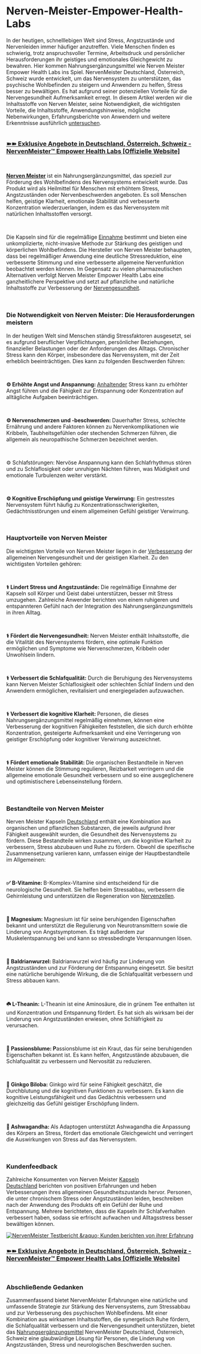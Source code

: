 # Nerven-Meister-Empower-Health-Labs

<p>In der heutigen, schnelllebigen Welt sind Stress, Angstzust&auml;nde und Nervenleiden immer h&auml;ufiger anzutreffen. Viele Menschen finden es schwierig, trotz anspruchsvoller Termine, Arbeitsdruck und pers&ouml;nlicher Herausforderungen ihr geistiges und emotionales Gleichgewicht zu bewahren. Hier kommen Nahrungserg&auml;nzungsmittel wie Nerven Meister Empower Health Labs ins Spiel. NervenMeister Deutschland, &Ouml;sterreich, Schweiz wurde entwickelt, um das Nervensystem zu unterst&uuml;tzen, das psychische Wohlbefinden zu steigern und Anwendern zu helfen, Stress besser zu bew&auml;ltigen. Es hat aufgrund seiner potenziellen Vorteile f&uuml;r die Nervengesundheit Aufmerksamkeit erregt. In diesem Artikel werden wir die Inhaltsstoffe von Nerven Meister, seine Notwendigkeit, die wichtigsten Vorteile, die Inhaltsstoffe, Anwendungshinweise, m&ouml;gliche Nebenwirkungen, Erfahrungsberichte von Anwendern und weitere Erkenntnisse ausf&uuml;hrlich&nbsp;<a href="https://www.data-medics.com/forum/threads/nervenmeister-erfahrungen-zur-linderung-von-nervenschmerzen-wie-funktioniert-es.111735/">untersuchen</a>.</p>
<p><a href="https://academly.org/recommends/nervenmeister/"><img src="https://mob-shop.de/wp-content/uploads/2025/09/nerven-meister.png" alt="" border="0" /></a></p>
<h3><u><strong><a href="https://academly.org/recommends/nervenmeister/">➽➽ Exklusive Angebote in Deutschland, &Ouml;sterreich, Schweiz - NervenMeister&trade; Empower Health Labs [Offizielle Website]</a></strong></u></h3>
<p>&nbsp;</p>
<p><strong><a href="https://nervenmeister.net/">Nerven Meister</a>&nbsp;</strong>ist ein Nahrungserg&auml;nzungsmittel, das speziell zur F&ouml;rderung des Wohlbefindens des Nervensystems entwickelt wurde. Das Produkt wird als Heilmittel f&uuml;r Menschen mit erh&ouml;htem Stress, Angstzust&auml;nden oder Nervenbeschwerden angeboten. Es soll Menschen helfen, geistige Klarheit, emotionale Stabilit&auml;t und verbesserte Konzentration wiederzuerlangen, indem es das Nervensystem mit nat&uuml;rlichen Inhaltsstoffen versorgt.</p>
<p>&nbsp;</p>
<p>Die Kapseln sind f&uuml;r die regelm&auml;&szlig;ige&nbsp;<a href="https://nervozenn.com/">Einnahme</a>&nbsp;bestimmt und bieten eine unkomplizierte, nicht-invasive Methode zur St&auml;rkung des geistigen und k&ouml;rperlichen Wohlbefindens. Die Hersteller von Nerven Meister behaupten, dass bei regelm&auml;&szlig;iger Anwendung eine deutliche Stressreduktion, eine verbesserte Stimmung und eine verbesserte allgemeine Nervenfunktion beobachtet werden k&ouml;nnen. Im Gegensatz zu vielen pharmazeutischen Alternativen verfolgt Nerven Meister Empower Health Labs eine ganzheitlichere Perspektive und setzt auf pflanzliche und nat&uuml;rliche Inhaltsstoffe zur Verbesserung der&nbsp;<a href="https://forums.pokemonblazeonline.com/threads/nervenmeister-deutschland-%C3%96sterreich-schweiz-testberichte-2025-%E2%80%93-vorteile-inhaltsstoffe-bestellung-website.2910/">Nervengesundheit</a>.</p>
<p>&nbsp;</p>
<h3><strong>Die Notwendigkeit von Nerven Meister: Die Herausforderungen meistern</strong></h3>
<p>In der heutigen Welt sind Menschen st&auml;ndig Stressfaktoren ausgesetzt, sei es aufgrund beruflicher Verpflichtungen, pers&ouml;nlicher Beziehungen, finanzieller Belastungen oder der Anforderungen des Alltags. Chronischer Stress kann den K&ouml;rper, insbesondere das Nervensystem, mit der Zeit erheblich beeintr&auml;chtigen. Dies kann zu folgenden Beschwerden f&uuml;hren:</p>
<p>&nbsp;</p>
<p><strong>⚙️ Erh&ouml;hte Angst und Anspannung:&nbsp;</strong><a href="https://hemopulse.com/">Anhaltender</a>&nbsp;Stress kann zu erh&ouml;hter Angst f&uuml;hren und die F&auml;higkeit zur Entspannung oder Konzentration auf allt&auml;gliche Aufgaben beeintr&auml;chtigen.</p>
<p>&nbsp;</p>
<p><strong>⚙️ Nervenschmerzen und -beschwerden:&nbsp;</strong>Dauerhafter Stress, schlechte Ern&auml;hrung und andere Faktoren k&ouml;nnen zu Nervenkomplikationen wie Kribbeln, Taubheitsgef&uuml;hlen oder stechenden Schmerzen f&uuml;hren, die allgemein als neuropathische Schmerzen bezeichnet werden.</p>
<p>&nbsp;</p>
<p>⚙️ Schlafst&ouml;rungen: Nerv&ouml;se Anspannung kann den Schlafrhythmus st&ouml;ren und zu Schlaflosigkeit oder unruhigen N&auml;chten f&uuml;hren, was M&uuml;digkeit und emotionale Turbulenzen weiter verst&auml;rkt.</p>
<p>&nbsp;</p>
<p><strong>⚙️ Kognitive Ersch&ouml;pfung und geistige Verwirrung:</strong>&nbsp;Ein gestresstes Nervensystem f&uuml;hrt h&auml;ufig zu Konzentrationsschwierigkeiten, Ged&auml;chtnisst&ouml;rungen und einem allgemeinen Gef&uuml;hl geistiger Verwirrung.</p>
<p>&nbsp;</p>
<h3><strong>Hauptvorteile von Nerven Meister</strong></h3>
<p>Die wichtigsten Vorteile von Nerven Meister liegen in der&nbsp;<a href="https://glycoq.ca/">Verbesserung</a>&nbsp;der allgemeinen Nervengesundheit und der geistigen Klarheit. Zu den wichtigsten Vorteilen geh&ouml;ren:</p>
<p>&nbsp;</p>
<p><strong>⚕️ Lindert Stress und Angstzust&auml;nde:</strong>&nbsp;Die regelm&auml;&szlig;ige Einnahme der Kapseln soll K&ouml;rper und Geist dabei unterst&uuml;tzen, besser mit Stress umzugehen. Zahlreiche Anwender berichten von einem ruhigeren und entspannteren Gef&uuml;hl nach der Integration des Nahrungserg&auml;nzungsmittels in ihren Alltag.</p>
<p>&nbsp;</p>
<p><strong>⚕️ F&ouml;rdert die Nervengesundheit:</strong>&nbsp;Nerven Meister enth&auml;lt Inhaltsstoffe, die die Vitalit&auml;t des Nervensystems f&ouml;rdern, eine optimale Funktion erm&ouml;glichen und Symptome wie Nervenschmerzen, Kribbeln oder Unwohlsein lindern.</p>
<p>&nbsp;</p>
<p><strong>⚕️ Verbessert die Schlafqualit&auml;t:</strong>&nbsp;Durch die Beruhigung des Nervensystems kann Nerven Meister Schlaflosigkeit oder schlechten Schlaf lindern und den Anwendern erm&ouml;glichen, revitalisiert und energiegeladen aufzuwachen.</p>
<p>&nbsp;</p>
<p><strong>⚕️ Verbessert die kognitive Klarheit:&nbsp;</strong>Personen, die dieses Nahrungserg&auml;nzungsmittel regelm&auml;&szlig;ig einnehmen, k&ouml;nnen eine Verbesserung der kognitiven F&auml;higkeiten feststellen, die sich durch erh&ouml;hte Konzentration, gesteigerte Aufmerksamkeit und eine Verringerung von geistiger Ersch&ouml;pfung oder kognitiver Verwirrung auszeichnet.</p>
<p>&nbsp;</p>
<p><strong>⚕️ F&ouml;rdert emotionale Stabilit&auml;t:&nbsp;</strong>Die organischen Bestandteile in Nerven Meister k&ouml;nnen die Stimmung regulieren, Reizbarkeit verringern und die allgemeine emotionale Gesundheit verbessern und so eine ausgeglichenere und optimistischere Lebenseinstellung f&ouml;rdern.</p>
<p>&nbsp;</p>
<h3><strong>Bestandteile von Nerven Meister</strong></h3>
<p>Nerven Meister Kapseln&nbsp;<a href="https://neuroquietdrops.com/">Deutschland</a>&nbsp;enth&auml;lt eine Kombination aus organischen und pflanzlichen Substanzen, die jeweils aufgrund ihrer F&auml;higkeit ausgew&auml;hlt wurden, die Gesundheit des Nervensystems zu f&ouml;rdern. Diese Bestandteile wirken zusammen, um die kognitive Klarheit zu verbessern, Stress abzubauen und Ruhe zu f&ouml;rdern. Obwohl die spezifische Zusammensetzung variieren kann, umfassen einige der Hauptbestandteile im Allgemeinen:</p>
<p>&nbsp;</p>
<p><strong>✅ B-Vitamine:&nbsp;</strong>B-Komplex-Vitamine sind entscheidend f&uuml;r die neurologische Gesundheit. Sie helfen beim Stressabbau, verbessern die Gehirnleistung und unterst&uuml;tzen die Regeneration von&nbsp;<a href="https://blog.rackons.in/nervenmeister-deutschland-osterreich-schweiz-testberichte-2025-vorteile-inhaltsstoffe-bestellung-website">Nervenzellen</a>.</p>
<p>&nbsp;</p>
<p><strong>🌿 Magnesium:&nbsp;</strong>Magnesium ist f&uuml;r seine beruhigenden Eigenschaften bekannt und unterst&uuml;tzt die Regulierung von Neurotransmittern sowie die Linderung von Angstsymptomen. Es tr&auml;gt au&szlig;erdem zur Muskelentspannung bei und kann so stressbedingte Verspannungen l&ouml;sen.</p>
<p>&nbsp;</p>
<p><strong>🌸 Baldrianwurzel:&nbsp;</strong>Baldrianwurzel wird h&auml;ufig zur Linderung von Angstzust&auml;nden und zur F&ouml;rderung der Entspannung eingesetzt. Sie besitzt eine nat&uuml;rliche beruhigende Wirkung, die die Schlafqualit&auml;t verbessern und Stress abbauen kann.</p>
<p>&nbsp;</p>
<p><strong>☘️ L-Theanin:</strong>&nbsp;L-Theanin ist eine Aminos&auml;ure, die in gr&uuml;nem Tee enthalten ist und Konzentration und Entspannung f&ouml;rdert. Es hat sich als wirksam bei der Linderung von Angstzust&auml;nden erwiesen, ohne Schl&auml;frigkeit zu verursachen.</p>
<p>&nbsp;</p>
<p><strong>🧂 Passionsblume: P</strong>assionsblume ist ein Kraut, das f&uuml;r seine beruhigenden Eigenschaften bekannt ist. Es kann helfen, Angstzust&auml;nde abzubauen, die Schlafqualit&auml;t zu verbessern und Nervosit&auml;t zu reduzieren.</p>
<p>&nbsp;</p>
<p><strong>🌱 Ginkgo Biloba:</strong>&nbsp;Ginkgo wird f&uuml;r seine F&auml;higkeit gesch&auml;tzt, die Durchblutung und die kognitiven Funktionen zu verbessern. Es kann die kognitive Leistungsf&auml;higkeit und das Ged&auml;chtnis verbessern und gleichzeitig das Gef&uuml;hl geistiger Ersch&ouml;pfung lindern.</p>
<p>&nbsp;</p>
<p><strong>🍁 Ashwagandha:&nbsp;</strong>Als Adaptogen unterst&uuml;tzt Ashwagandha die Anpassung des K&ouml;rpers an Stress, f&ouml;rdert das emotionale Gleichgewicht und verringert die Auswirkungen von Stress auf das Nervensystem.</p>
<p>&nbsp;</p>
<h3><strong>Kundenfeedback</strong></h3>
<p>Zahlreiche Konsumenten von Nerven Meister&nbsp;<a href="https://ntxneuroelite.net/">Kapseln Deutschland</a>&nbsp;berichten von positiven Erfahrungen und heben Verbesserungen ihres allgemeinen Gesundheitszustands hervor. Personen, die unter chronischem Stress oder Angstzust&auml;nden leiden, beschreiben nach der Anwendung des Produkts oft ein Gef&uuml;hl der Ruhe und Entspannung. Mehrere berichteten, dass die Kapseln ihr Schlafverhalten verbessert haben, sodass sie erfrischt aufwachen und Alltagsstress besser bew&auml;ltigen k&ouml;nnen.</p>
<p><a href="https://academly.org/recommends/nervenmeister/"><img src="https://www.revistaavft.com/wp-content/uploads/2025/09/Was-ist-NervenMeister.png" alt="NervenMeister Testbericht &amp;raquo; Kunden berichten von ihrer Erfahrung" border="0" /></a></p>
<h3><u><strong><a href="https://academly.org/recommends/nervenmeister/">➽➽ Exklusive Angebote in Deutschland, &Ouml;sterreich, Schweiz - NervenMeister&trade; Empower Health Labs [Offizielle Website]</a></strong></u></h3>
<p>&nbsp;</p>
<h3><strong>Abschlie&szlig;ende Gedanken</strong></h3>
<p>Zusammenfassend bietet NervenMeister Erfahrungen eine nat&uuml;rliche und umfassende Strategie zur St&auml;rkung des Nervensystems, zum Stressabbau und zur Verbesserung des psychischen Wohlbefindens. Mit einer Kombination aus wirksamen Inhaltsstoffen, die synergetisch Ruhe f&ouml;rdern, die Schlafqualit&auml;t verbessern und die Nervengesundheit unterst&uuml;tzen, bietet das&nbsp;<a href="https://theneuroxen.com/">Nahrungserg&auml;nzungsmittel</a>&nbsp;NervenMeister Deutschland, &Ouml;sterreich, Schweiz eine glaubw&uuml;rdige L&ouml;sung f&uuml;r Personen, die Linderung von Angstzust&auml;nden, Stress und neurologischen Beschwerden suchen.</p>
